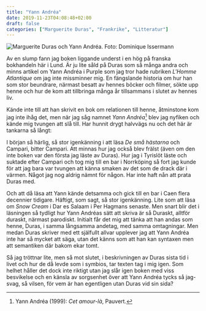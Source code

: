 ```yaml
---
title: "Yann Andréa"
date: 2019-11-23T04:08:48+02:00
draft: false
categories: ["Marguerite Duras", "Frankrike", "Litteratur"]
---
```

![Marguerite Duras och Yann Andréa. Foto: Dominique Issermann](/images/yann-andrea.png "Marguerite Duras och Yann Andréa. Foto: Dominique Issermann")

Av en slump fann jag boken liggande underst i en hög på franska bokhandeln här i Lund. Är ju lite såld på Duras som så många andra och minns artikel om Yann Andréa i Purple som jag tror hade rubriken _L'Homme Atlantique_ om jag inte missminner mig. En fängslande historia om hur han som stor beundrare, närmast besatt av hennes böcker och filmer, sökte upp henne och hur de kom att tillbringa många år tillsammans i slutet av hennes liv. 

Kände inte till att han skrivit en bok om relationen till henne, åtminstone kom jag inte ihåg det, men när jag såg namnet _Yann Andréa_[^1] blev jag nyfiken och kände mig tvungen att slå till. Har hunnit drygt halvvägs nu och det här är tankarna så långt:

I början så härlig, så stor igenkänning i att läsa _De små hästarna_ och Campari, bitter Campari. Att minnas hur jag också blev frälst (även om den inte boken var den första jag läste av Duras). Hur jag i Tyrislöt läste och suktade efter Campari och tog mig till en bar i Norrköping så fort jag kunde för att jag bara var tvungen att känna smaken av det som de drack där i värmen. Något jag nog aldrig nämnt för någon. Har inte haft nån att prata Duras med. 

Och att då läsa att Yann kände detsamma och gick till en bar i Caen flera decennier tidigare. Häftigt, som sagt, så stor igenkänning. Lite som att läsa om *Snow Cream* i Dar es Salaam i Per Hagmans senaste. Men snart blir det i läsningen så tydligt hur Yann Andréas sätt att skriva är så Duraskt, alltför duraskt, närmast parodiskt. Initialt får det mig att tänka att han andas som henne, Duras, i samma långsamma andetag, med samma omtagningar. Men medan Duras skriver med ett själfullt allvar upplever jag att Yann Andréa inte har så mycket att säga, utan det känns som att han kan syntaxen men att semantiken där bakom ekar tomt. 

Så jag tröttnar lite, men så mot slutet, i beskrivningen av Duras sista tid i livet och hur de då levde som i symbios, tar texten tag i mig igen. Som helhet håller det dock inte riktigt utan jag slår igen boken med viss besvikelse och en känsla av sorgsenhet över att Yann Andréa tycks så jag-svag, så vilsen, för vem är han egentligen utan Duras vid sin sida?

[^1]: Yann Andréa (1999): _Cet amour-là_, Pauvert.

